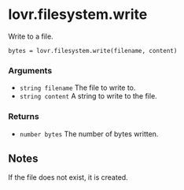 <!--
category: reference
-->

lovr.filesystem.write
===

Write to a file.

    bytes = lovr.filesystem.write(filename, content)

### Arguments

- `string filename` The file to write to.
- `string content` A string to write to the file.

### Returns

- `number bytes` The number of bytes written.

Notes
---

If the file does not exist, it is created.
